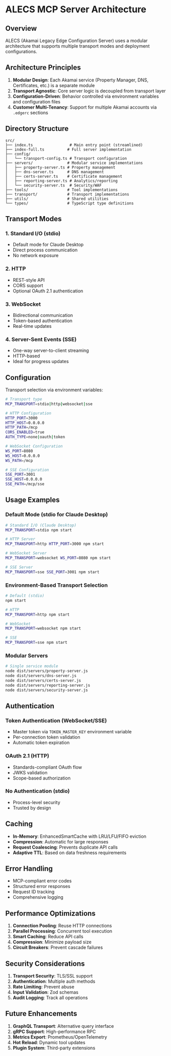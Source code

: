 # ALECS MCP Server Architecture

## Overview

ALECS (Akamai Legacy Edge Configuration Server) uses a modular architecture that supports multiple transport modes and deployment configurations.

## Architecture Principles

1. **Modular Design**: Each Akamai service (Property Manager, DNS, Certificates, etc.) is a separate module
2. **Transport Agnostic**: Core server logic is decoupled from transport layer
3. **Configuration-Driven**: Behavior controlled via environment variables and configuration files
4. **Customer Multi-Tenancy**: Support for multiple Akamai accounts via `.edgerc` sections

## Directory Structure

```
src/
├── index.ts                # Main entry point (streamlined)
├── index-full.ts          # Full server implementation
├── config/
│   └── transport-config.ts # Transport configuration
├── servers/               # Modular service implementations
│   ├── property-server.ts # Property management
│   ├── dns-server.ts      # DNS management
│   ├── certs-server.ts    # Certificate management
│   ├── reporting-server.ts # Analytics/reporting
│   └── security-server.ts  # Security/WAF
├── tools/                 # Tool implementations
├── transport/             # Transport implementations
├── utils/                 # Shared utilities
└── types/                 # TypeScript type definitions
```

## Transport Modes

### 1. Standard I/O (stdio)
- Default mode for Claude Desktop
- Direct process communication
- No network exposure

### 2. HTTP
- REST-style API
- CORS support
- Optional OAuth 2.1 authentication

### 3. WebSocket
- Bidirectional communication
- Token-based authentication
- Real-time updates

### 4. Server-Sent Events (SSE)
- One-way server-to-client streaming
- HTTP-based
- Ideal for progress updates

## Configuration

Transport selection via environment variables:

```bash
# Transport type
MCP_TRANSPORT=stdio|http|websocket|sse

# HTTP Configuration
HTTP_PORT=3000
HTTP_HOST=0.0.0.0
HTTP_PATH=/mcp
CORS_ENABLED=true
AUTH_TYPE=none|oauth|token

# WebSocket Configuration
WS_PORT=8080
WS_HOST=0.0.0.0
WS_PATH=/mcp

# SSE Configuration
SSE_PORT=3001
SSE_HOST=0.0.0.0
SSE_PATH=/mcp/sse
```

## Usage Examples

### Default Mode (stdio for Claude Desktop)
```bash
# Standard I/O (Claude Desktop)
MCP_TRANSPORT=stdio npm start

# HTTP Server
MCP_TRANSPORT=http HTTP_PORT=3000 npm start

# WebSocket Server
MCP_TRANSPORT=websocket WS_PORT=8080 npm start

# SSE Server
MCP_TRANSPORT=sse SSE_PORT=3001 npm start
```

### Environment-Based Transport Selection
```bash
# Default (stdio)
npm start

# HTTP
MCP_TRANSPORT=http npm start

# WebSocket  
MCP_TRANSPORT=websocket npm start

# SSE
MCP_TRANSPORT=sse npm start
```

### Modular Servers
```bash
# Single service module
node dist/servers/property-server.js
node dist/servers/dns-server.js
node dist/servers/certs-server.js
node dist/servers/reporting-server.js
node dist/servers/security-server.js
```

## Authentication

### Token Authentication (WebSocket/SSE)
- Master token via `TOKEN_MASTER_KEY` environment variable
- Per-connection token validation
- Automatic token expiration

### OAuth 2.1 (HTTP)
- Standards-compliant OAuth flow
- JWKS validation
- Scope-based authorization

### No Authentication (stdio)
- Process-level security
- Trusted by design

## Caching

- **In-Memory**: EnhancedSmartCache with LRU/LFU/FIFO eviction
- **Compression**: Automatic for large responses
- **Request Coalescing**: Prevents duplicate API calls
- **Adaptive TTL**: Based on data freshness requirements

## Error Handling

- MCP-compliant error codes
- Structured error responses
- Request ID tracking
- Comprehensive logging

## Performance Optimizations

1. **Connection Pooling**: Reuse HTTP connections
2. **Parallel Processing**: Concurrent tool execution
3. **Smart Caching**: Reduce API calls
4. **Compression**: Minimize payload size
5. **Circuit Breakers**: Prevent cascade failures

## Security Considerations

1. **Transport Security**: TLS/SSL support
2. **Authentication**: Multiple auth methods
3. **Rate Limiting**: Prevent abuse
4. **Input Validation**: Zod schemas
5. **Audit Logging**: Track all operations

## Future Enhancements

1. **GraphQL Transport**: Alternative query interface
2. **gRPC Support**: High-performance RPC
3. **Metrics Export**: Prometheus/OpenTelemetry
4. **Hot Reload**: Dynamic tool updates
5. **Plugin System**: Third-party extensions